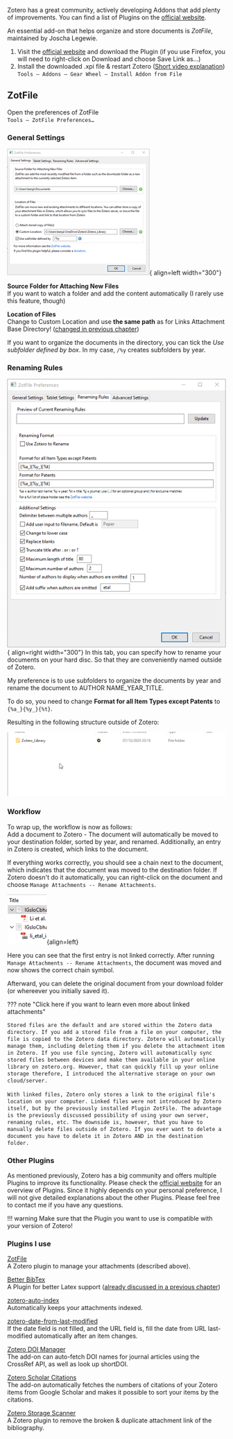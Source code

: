 Zotero has a great community, actively developing Addons that add plenty of improvements. You can find a list of Plugins on the [official website](https://www.zotero.org/support/plugins).

An essential add-on that helps organize and store documents is *ZotFile*, maintained by Joscha Legewie.

1. Visit the [official website](http://zotfile.com/) and download the Plugin (if you use Firefox, you will need to right-click on Download and choose Save Link as…)
2. Install the downloaded .xpi file & restart Zotero ([Short video explanation](images/05azotfile.gif))  
`Tools – Addons – Gear Wheel – Install Addon from File`


## ZotFile
Open the preferences of ZotFile  
`Tools – ZotFile Preferences…`


### General Settings
![](images/zotfile.png){ align=left width="300"}

**Source Folder for Attaching New Files**  
If you want to watch a folder and add the content automatically (I rarely use this feature, though)

**Location of Files**  
 Change to Custom Location and use **the same path** as for Links Attachment Base Directory! ([changed in previous chapter](syncing/))

If you want to organize the documents in the directory, you can tick the *Use subfolder defined by box*. In my case, `/%y` creates subfolders by year.



### Renaming Rules

![](images/05dsubfolder.png){ align=right width="300"}
In this tab, you can specify how to rename your documents on your hard disc. So that they are conveniently named outside of Zotero.

My preference is to use subfolders to organize the documents by year and rename the document to AUTHOR NAME_YEAR_TITLE.

To do so, you need to change **Format for all Item Types except Patents** to `{%a_}{%y_}{%t}`.

Resulting in the following structure outside of Zotero:

![](images/05csubfolder.gif)

### Workflow
To wrap up, the workflow is now as follows:  
Add a document to Zotero - The document will automatically be moved to your destination folder, sorted by year, and renamed.
Additionally, an entry in Zotero is created, which links to the document.

If everything works correctly, you should see a chain next to the document, which indicates that the document was moved to the destination folder. If Zotero doesn't do it automatically, you can right-click on the document and choose ``Manage Attachments -- Rename Attachments``.

![](images/06linkedattachments.png){align=left}

Here you can see that the first entry is not linked correctly. After running ``Manage Attachments -- Rename Attachments``, the document was moved and now shows the correct chain symbol.

Afterward, you can delete the original document from your download folder (or whereever you initially saved it).

??? note "Click here if you want to learn even more about linked attachments"

    Stored files are the default and are stored within the Zotero data directory. If you add a stored file from a file on your computer, the file is copied to the Zotero data directory. Zotero will automatically manage them, including deleting them if you delete the attachment item in Zotero. If you use file syncing, Zotero will automatically sync stored files between devices and make them available in your online library on zotero.org. However, that can quickly fill up your online storage therefore, I introduced the alternative storage on your own cloud/server.

    With linked files, Zotero only stores a link to the original file's location on your computer. Linked files were not introduced by Zotero itself, but by the previously installed Plugin ZotFile. The advantage is the previously discussed possibility of using your own server, renaming rules, etc. The downside is, however, that you have to manually delete files outside of Zotero. If you ever want to delete a document you have to delete it in Zotero AND in the destination folder.


### Other Plugins

As mentioned previously, Zotero has a big community and offers multiple Plugins to improve its functionality. Please check the [official website](https://www.zotero.org/support/plugins) for an overview of Plugins. Since it highly depends on your personal preference, I will not give detailed explanations about the other Plugins. Please feel free to contact me if you have any questions.

!!! warning
    Make sure that the Plugin you want to use is compatible with your version of Zotero!


### Plugins I use  

[ZotFile](http://zotfile.com/)  
A Zotero plugin to manage your attachments (described above).

[Better BibTex](https://retorque.re/zotero-better-bibtex/)  
A Plugin for better Latex support ([already discussed in a previous chapter](/adding-citations/))

[zotero-auto-index](https://github.com/retorquere/zotero-auto-index#readme)  
Automatically keeps your attachments indexed.

[zotero-date-from-last-modified](https://github.com/retorquere/zotero-date-from-last-modified)  
If the date field is not filled, and the URL field is, fill the date from URL last-modified automatically after an item changes.

[Zotero DOI Manager](https://github.com/bwiernik/zotero-shortdoi)  
The add-on can auto-fetch DOI names for journal articles using the CrossRef API, as well as look up shortDOI.

[Zotero Scholar Citations](https://github.com/beloglazov/zotero-scholar-citations)  
The add-on automatically fetches the numbers of citations of your Zotero items from Google Scholar and makes it possible to sort your items by the citations.

[Zotero Storage Scanner](https://github.com/retorquere/zotero-storage-scanner#readme)  
A Zotero plugin to remove the broken & duplicate attachment link of the bibliography.
